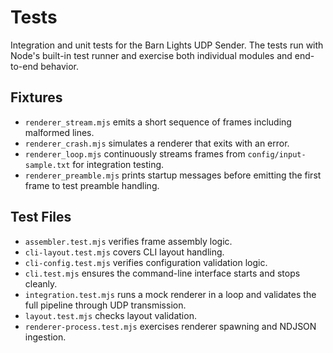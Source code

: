 # Tests

Integration and unit tests for the Barn Lights UDP Sender. The tests run with Node's built-in test runner and exercise both individual modules and end-to-end behavior.

## Fixtures
- `renderer_stream.mjs` emits a short sequence of frames including malformed lines.
- `renderer_crash.mjs` simulates a renderer that exits with an error.
- `renderer_loop.mjs` continuously streams frames from `config/input-sample.txt` for integration testing.
- `renderer_preamble.mjs` prints startup messages before emitting the first frame to test preamble handling.

## Test Files
- `assembler.test.mjs` verifies frame assembly logic.
- `cli-layout.test.mjs` covers CLI layout handling.
- `cli-config.test.mjs` verifies configuration validation logic.
- `cli.test.mjs` ensures the command-line interface starts and stops cleanly.
- `integration.test.mjs` runs a mock renderer in a loop and validates the full pipeline through UDP transmission.
- `layout.test.mjs` checks layout validation.
- `renderer-process.test.mjs` exercises renderer spawning and NDJSON ingestion.
